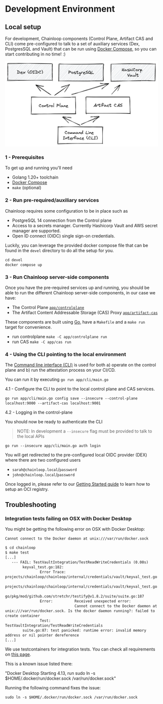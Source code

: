 # Development Environment

## Local setup

For development, Chainloop components (Control Plane, Artifact CAS and CLI) come pre-configured to talk to a set of auxiliary services (Dex, PostgresSQL and Vault) that can be run using [Docker Compose](https://docs.docker.com/compose/), so you can start contributing in no time! :)

![development environment](../docs/img/dev-env-overview.png)

### 1 - Prerequisites

To get up and running you'll need

- Golang 1.20+ toolchain
- [Docker Compose](https://docs.docker.com/compose/)
- `make` (optional)

### 2 - Run pre-required/auxiliary services

Chainloop requires some configuration to be in place such as

- PostgreSQL 14 connection from the Control plane
- Access to a secrets manager. Currently Hashicorp Vault and AWS secret manager are supported.
- Open ID connect (OIDC) single sign-on credentials.

Luckily, you can leverage the provided docker compose file that can be found in the `devel` directory to do all the setup for you.

```
cd devel
docker compose up
```

### 3 - Run Chainloop server-side components

Once you have the pre-required services up and running, you should be able to run the different Chainloop server-side components, in our case we have:

- The Control Plane [`app/controlplane`](../app/controlplane/)
- The Artifact Content Addressable Storage (CAS) Proxy [`app/artifact-cas`](../app/artifact-cas/)

These components are built using [Go](https://go.dev/), have a `Makefile` and a `make run` target for convenience.

- run controlplane `make -C app/controlplane run`
- run CAS `make -C app/cas run`

### 4 - Using the CLI pointing to the local environment

The [Command line interface (CLI)](../app/cli/) is used for both a) operate on the control plane and b) run the attestation process on your CI/CD.

You can run it by executing `go run app/cli/main.go`

4.1 - Configure the CLI to point to the local control plane and CAS services.

```
go run app/cli/main.go config save --insecure --control-plane localhost:9000 --artifact-cas localhost:9001
```

4.2 - Logging in the control-plane

You should now be ready to authenticate the CLI

> NOTE: In development a `--insecure` flag must be provided to talk to the local APIs

```
go run --insecure app/cli/main.go auth login
```

You will get redirected to the pre-configured local OIDC provider (DEX) where there are two configured users

- `sarah@chainloop.local`/`password`
- `john@chainloop.local`/`password`

Once logged in, please refer to our [Getting Started guide](https://docs.chainloop.dev/getting-started/setup) to learn how to setup an OCI registry.

## Troubleshooting

### Integration tests failing on OSX with Docker Desktop

You might be getting the following error on OSX with Docker Desktop:

```
Cannot connect to the Docker daemon at unix:///var/run/docker.sock
```

```
$ cd chainloop
$ make test
[...]
   --- FAIL: TestVaultIntegration/TestReadWriteCredentials (0.00s)
        keyval_test.go:182:
                Error Trace:    projects/chainloop/chainloop/internal/credentials/vault/keyval_test.go:182
                                                        projects/chainloop/chainloop/internal/credentials/vault/keyval_test.go:207
                                                        go/pkg/mod/github.com/stretchr/testify@v1.8.2/suite/suite.go:187
                Error:          Received unexpected error:
                                Cannot connect to the Docker daemon at unix:///var/run/docker.sock. Is the docker daemon running?: failed to create container
                Test:           TestVaultIntegration/TestReadWriteCredentials
        suite.go:87: test panicked: runtime error: invalid memory address or nil pointer dereference
[...]
```

We use testcontainers for integration tests. You can check all requirements on [this page](https://www.testcontainers.org/supported_docker_environment/).

This is a known issue listed there:

"Docker Desktop Starting 4.13, run sudo ln -s $HOME/.docker/run/docker.sock /var/run/docker.sock"

Running the following command fixes the issue:

```
sudo ln -s $HOME/.docker/run/docker.sock /var/run/docker.sock
```